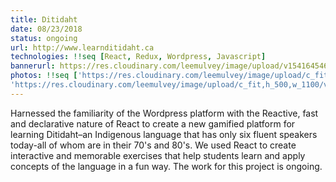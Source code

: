 ```yaml
---
title: Ditidaht
date: 08/23/2018
status: ongoing
url: http://www.learnditidaht.ca
technologies: !!seq [React, Redux, Wordpress, Javascript]
bannerurl: https://res.cloudinary.com/leemulvey/image/upload/v1541645467/Portfolio/diti-banner.png
photos: !!seq ['https://res.cloudinary.com/leemulvey/image/upload/c_fit,h_500,w_1100/v1541999676/Portfolio/diti-1.png', 
'https://res.cloudinary.com/leemulvey/image/upload/c_fit,h_500,w_1100/v1541999688/Portfolio/diti-2.png']
---
```


Harnessed the familiarity of the Wordpress platform with the Reactive, fast and declarative nature of React to create a new gamified platform for learning Ditidaht–an Indigenous language that has only six fluent speakers today-all of whom are in their 70's and 80's. We used React to create interactive and memorable exercises that help students learn and apply concepts of the language in a fun way. The work for this project is ongoing.

